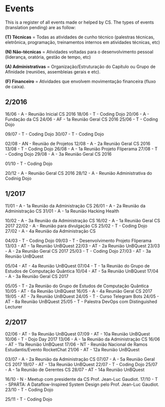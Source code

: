 # Events

This is a register of all events made or helped by CS. The types of events (translation pending) are as follow: 

**(T) Técnicas** = Todas as atividades de cunho técnico (palestras técnicas, eletrônica, programação, treinamentos internos em atividades técnicas, etc)

**(N) Não-técnicas** = Atividades voltadas para o desenvolvimento pessoal (liderança, oratória, gestão de tempo, etc) 

**(A) Administrativas** = Organização/Estruturação do Capítulo ou Grupo de Afinidade (reuniões, assembleias gerais e etc).

**(F) Financeiro** = Atividades que envolvem movimentação financeira (fluxo de caixa).

## 2/2016

16/06 - A - Reunião Inicial CS 2016
18/06 - T - Coding Dojo
20/06 - A - Fundação da CS
24/06 - AF - 1a Reunião Geral CS 2016
25/06 - T - Coding Dojo

09/07 - T - Coding Dojo
30/07 - T - Coding Dojo

02/08 - AN - Reunião de Projetos
12/08 - A - 2a Reunião Geral CS 2016
13/08 - T - Coding Dojo
26/08 - A - 1a Reunião Projeto Fliperama 
27/08 - T - Coding Dojo
29/08 - A - 3a Reunião Geral CS 2016

01/10 - T - Coding Dojo

20/12 - A - Reunião Geral CS 2016
28/12 - A - Reunião Administrativa do Codinig Dojo

## 1/2017

11/01 - A - 1a Reunião da Administração CS
26/01 - A - 2a Reunião da Administração CS
31/01 - A - 1a Reunião Hacking Health

10/02 - A - 3a Reunião da Administração CS
16/02 - A - 1a Reunião Geral CS 2017
22/02 - A - Reunião para divulgação CS
25/02 - T - Coding Dojo
27/02 - A - 4a Reunião da Administração CS

04/03 - T - Coding Dojo
09/03 - T - Desenvolvimento Projeto Fliperama
13/03 - AT - 1a Reunião UnBQuest
22/03 - AT - 2a Reunião UnBQuest
23/03 - A - 2a Reunião Geral CS 2017
25/03 - T - Coding Dojo
27/03 - AT - 3a Reunião UnBQuest

05/04 - AT - 4a Reunião UnBQuest
07/04 - T - 1a Reunião do Grupo de Estudos de Computação Quântica
10/04 - AT - 5a Reunião UnBQuest
17/04 - A - 3a Reunião Geral CS 2017

05/05 - T - 2a Reunião do Grupo de Estudos de Computação Quântica
10/05 - AT - 6a Reunião UnBQuest
16/05 - A - 4a Reunião Geral CS 2017
19/05 - AT - 7a Reunião UnBQuest
24/05 - T - Curso Telegram Bots
24/05 - AT - 8a Reunião UnBQuest
25/05 - T - Palestra DevOps com Distinguished Lecturer

## 2/2017

02/06 - AT - 9a Reunião UnBQuest
07/09 - AT - 10a Reunião UnBQuest
10/06 - T - Dojo Day 2017
13/06 - A - 1a Reunião da Administração CS
16/06 - AT - 11a Reunião UnBQuest
17/06 - NT - Reunião Nacional de Ramos Estudantis/Evento RocketChat
21/06 - AT - 12a Reunião UnBQuest

03/07 - A - 2a Reunião da Administração CS
07/07 - A - 5a Reunião Geral CS 2017
19/07 - AT - 13a Reunião UnBQuest
22/07 - T - Coding Dojo
25/07 - A - 1a Reunião de Gerentes CS
28/07 - AT - 14a Reunião UnBQuest

16/10 - N - Meetup com presidente da CS Prof. Jean-Luc Gaudiot.
17/10 - T - SPARTA: A Dataflow-Inspired System Design pelo Prof. Jean-Luc Gaudiot.
23/10 - T - Coding Dojo

25/11 - T - Coding Dojo
